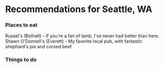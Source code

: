 # Recommendations for Seattle, WA

### Places to eat
Russel's (Bothell) - If you're a fan of lamb, I've never had better than here.
Shawn O'Donnell's (Everett) - My favorite local pub, with fantastic shephard's pie and corned beef
### Things to do
